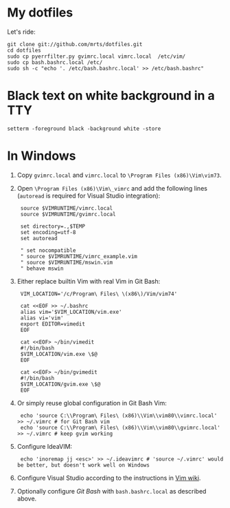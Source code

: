 # My dotfiles

Let's ride:

    git clone git://github.com/mrts/dotfiles.git
    cd dotfiles
    sudo cp pyerrfilter.py gvimrc.local vimrc.local  /etc/vim/
    sudo cp bash.bashrc.local /etc/
    sudo sh -c "echo '. /etc/bash.bashrc.local' >> /etc/bash.bashrc"

# Black text on white background in a TTY

    setterm -foreground black -background white -store

# In Windows

1. Copy `gvimrc.local` and `vimrc.local` to `\Program Files (x86)\Vim\vim73`.

1. Open `\Program Files (x86)\Vim\_vimrc` and add the following lines
   (`autoread` is required for Visual Studio integration):

        source $VIMRUNTIME/vimrc.local
        source $VIMRUNTIME/gvimrc.local
        
        set directory=.,$TEMP
        set encoding=utf-8
        set autoread
        
        " set nocompatible
        " source $VIMRUNTIME/vimrc_example.vim
        " source $VIMRUNTIME/mswin.vim
        " behave mswin

1. Either replace builtin Vim with real Vim in Git Bash:

        VIM_LOCATION='/c/Program\ Files\ \(x86\)/Vim/vim74'

        cat <<EOF >> ~/.bashrc
        alias vim='$VIM_LOCATION/vim.exe'
        alias vi='vim'
        export EDITOR=vimedit
        EOF

        cat <<EOF> ~/bin/vimedit
        #!/bin/bash
        $VIM_LOCATION/vim.exe \$@
        EOF
        
        cat <<EOF> ~/bin/gvimedit
        #!/bin/bash
        $VIM_LOCATION/gvim.exe \$@
        EOF

1. Or simply reuse global configuration in Git Bash Vim:

        echo 'source C:\\Program\ Files\ (x86)\\Vim\\vim80\\vimrc.local' >> ~/.vimrc # for Git Bash vim
        echo 'source C:\\Program\ Files\ (x86)\\Vim\\vim80\\gvimrc.local' >> ~/.vimrc # keep gvim working

1. Configure IdeaVIM:

        echo 'inoremap jj <esc>' >> ~/.ideavimrc # 'source ~/.vimrc' would be better, but doesn't work well on Windows

1. Configure Visual Studio according to the instructions in
   [Vim wiki](http://vim.wikia.com/wiki/Integrate_gvim_with_Visual_Studio).

1. Optionally configure *Git Bash* with `bash.bashrc.local` as described above.
